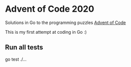 # Advent of Code 2020
Solutions in Go to the programming puzzles [Advent of Code](http://adventofcode.com/)

This is my first attempt at coding in Go :)

## Run all tests
go test ./...